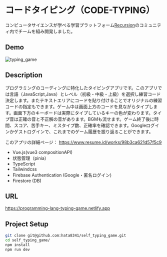 # コードタイピング（CODE-TYPING）
コンピュータサイエンスが学べる学習プラットフォーム[Recursion](https://recursionist.io/)のコミュニティ内でチームを組み開発しました。
## Demo
![typing_game](https://user-images.githubusercontent.com/83937097/180911079-35becb33-929c-4e8d-84c0-c0fa8dd1b089.gif)
## Description
プログラミングのコーディングに特化したタイピングアプリです。このアプリでは言語（JavaScript,Java）とレベル（初級・中級・上級）を選択し練習コード決定します。またテキストエリアにコードを貼り付けることでオリジナルの練習コードの指定もできます。ゲーム中は画面上方のコードを見ながらタイプします。画面下方のキーボードは実際にタイプしているキーの色が変わります。タイプ音は正確の音と不正解の音があります。BGMも流せます。ゲーム終了後に時間、スコア、苦手キー、ミスタイプ数、正確率を確認できます。Googleログインかゲストログインで、これまでのゲーム履歴を振り返ることができます。

このアプリの詳細ページ： https://www.resume.id/works/98b3ca621d57f5c9

- Vue.js(vue3 compositionAPI)
- 状態管理（pinia）
- TypeScript
- Tailwindcss
- Firebase Authentication (Google・匿名ログイン)
- Firestore (DB)
## URL
https://programming-lang-typing-game.netlify.app
## Project Setup

```sh
git clone git@github.com:hata8341/self_typing_game.git
cd self_typing_game/
npm install
npm run dev
```
